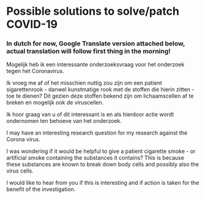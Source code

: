 # Possible solutions to solve/patch COVID-19

### In dutch for now, Google Translate version attached below, actual translation will follow first thing in the morning!

Mogelijk heb ik een interessante onderzoeksvraag voor het onderzoek tegen het Coronavirus. 

Ik vroeg me af of het misschien nuttig zou zijn om een patient sigarettenrook - danwel kunstmatige rook met de stoffen die hierin zitten - toe te dienen? Dit gezien deze stoffen bekend zijn om lichaamscellen af te breken en mogelijk ook de viruscellen.

Ik hoor graag van u of dit interessant is en als hierdoor actie wordt ondernomen ten behoeve van het onderzoek.



I may have an interesting research question for my research against the Corona virus.

I was wondering if it would be helpful to give a patient cigarette smoke - or artificial smoke containing the substances it contains? This is because these substances are known to break down body cells and possibly also the virus cells.

I would like to hear from you if this is interesting and if action is taken for the benefit of the investigation.
